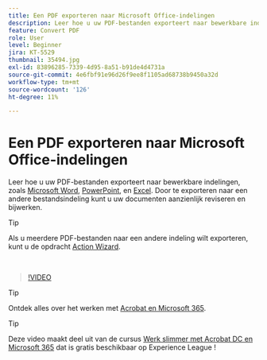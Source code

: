 ```yaml
---
title: Een PDF exporteren naar Microsoft Office-indelingen
description: Leer hoe u uw PDF-bestanden exporteert naar bewerkbare indelingen zoals Microsoft Word, Excel of PowerPoint
feature: Convert PDF
role: User
level: Beginner
jira: KT-5529
thumbnail: 35494.jpg
exl-id: 83896285-7339-4d95-8a51-b91de4d4731a
source-git-commit: 4e6fbf91e96d26f9ee8f1105ad68738b9450a32d
workflow-type: tm+mt
source-wordcount: '126'
ht-degree: 11%

---
```


# Een PDF exporteren naar Microsoft Office-indelingen

Leer hoe u uw PDF-bestanden exporteert naar bewerkbare indelingen, zoals [Microsoft Word](https://www.adobe.com/nl/acrobat/online/pdf-to-word.html), [PowerPoint](https://www.adobe.com/nl/acrobat/online/pdf-to-ppt.html), en [Excel](https://www.adobe.com/nl/acrobat/online/pdf-to-excel.html). Door te exporteren naar een andere bestandsindeling kunt u uw documenten aanzienlijk reviseren en bijwerken.

>[!TIP]
>
>Als u meerdere PDF-bestanden naar een andere indeling wilt exporteren, kunt u de opdracht [Action Wizard](../advanced-tasks/action.md).

<br>

>[!VIDEO](https://video.tv.adobe.com/v/35494?quality=12&learn=on&hidetitle=true)

>[!TIP]
>
>Ontdek alles over het werken met [Acrobat en Microsoft 365](../integrate/integrate-overview.md).

>[!TIP]
>
>Deze video maakt deel uit van de cursus [Werk slimmer met Acrobat DC en Microsoft 365](https://experienceleague.adobe.com/?recommended=Acrobat-U-1-2021.microsoft365) dat is gratis beschikbaar op Experience League !
